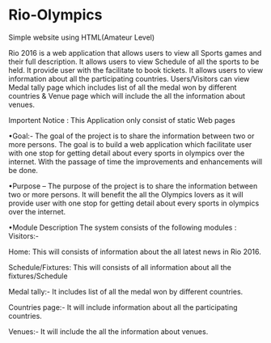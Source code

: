 # Rio-Olympics
Simple website using HTML(Amateur Level)

Rio 2016 is a web application that allows users to view all Sports games and their full description. It allows users to view Schedule of all the sports to be held. It provide user with the facilitate to book tickets. It allows users to view information about all the participating countries. Users/Visitors can view Medal tally page which includes
list of all the medal won by different countries & Venue page which will include the all the information about venues.

Importent Notice : This Application only consist of static Web pages

•Goal:-
The goal of the project is to share the information between two or more persons. The goal is to build a web application which facilitate user with one stop for getting detail about every sports in olympics  over the internet. With the passage of time the improvements and enhancements will be done.

•Purpose – 
The purpose of the project is to share the information between two or more persons. It will benefit the all the Olympics lovers as it will provide user with one stop for getting detail about every sports in olympics  over the internet.

•Module Description 
The system consists of the following modules :
Visitors:-

  Home:
  This will consists of information about the all latest news in Rio 2016.
  
  Schedule/Fixtures:
  This will consists of all information about all the fixtures/Schedule 
  
  Medal tally:- 
  It includes list of all the medal won by different countries.
  
  Countries page:-
  It will include information about all the participating countries.
  
  Venues:-
  It will include the all the information about venues.




